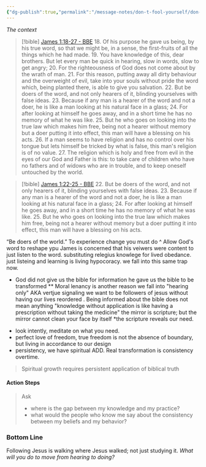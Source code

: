 ```yaml
---
{"dg-publish":true,"permalink":"/message-notes/don-t-fool-yourself/don-t-fool-yourself-5-11-25/"}
---
```


*The context*
> [!bible] [James 1:18-27 - BBE](https://www.biblegateway.com/passage/?search=James+1:18-27&version=bbe)
> 18. Of his purpose he gave us being, by his true word, so that we might be, in a sense, the first-fruits of all the things which he had made.
> 19. You have knowledge of this, dear brothers. But let every man be quick in hearing, slow in words, slow to get angry;
> 20. For the righteousness of God does not come about by the wrath of man.
> 21. For this reason, putting away all dirty behaviour and the overweight of evil, take into your souls without pride the word which, being planted there, is able to give you salvation.
> 22. But be doers of the word, and not only hearers of it, blinding yourselves with false ideas.
> 23. Because if any man is a hearer of the word and not a doer, he is like a man looking at his natural face in a glass;
> 24. For after looking at himself he goes away, and in a short time he has no memory of what he was like.
> 25. But he who goes on looking into the true law which makes him free, being not a hearer without memory but a doer putting it into effect, this man will have a blessing on his acts.
> 26. If a man seems to have religion and has no control over his tongue but lets himself be tricked by what is false, this man's religion is of no value.
> 27. The religion which is holy and free from evil in the eyes of our God and Father is this: to take care of children who have no fathers and of widows who are in trouble, and to keep oneself untouched by the world.

> [!bible] [James 1:22-25 - BBE](https://www.biblegateway.com/passage/?search=James+1:22-25&version=bbe)
> 22. But be doers of the word, and not only hearers of it, blinding yourselves with false ideas.
> 23. Because if any man is a hearer of the word and not a doer, he is like a man looking at his natural face in a glass;
> 24. For after looking at himself he goes away, and in a short time he has no memory of what he was like.
> 25. But he who goes on looking into the true law which makes him free, being not a hearer without memory but a doer putting it into effect, this man will have a blessing on his acts.

“Be doers of the world.” To experience change you must do 
  ^ Allow God's word to reshape ypu
  James is concerned that his veiwers were content to just listen to the word.
  substituting relegius knowlege for lived obedance.
  just listeing and learning is living hypocoracy.
   we fall into this same trap now.
   * God did not give us the bible for information he gave us the bible to be transformed
   ** Moral lenancy is another reason we fall into "hearing only" AKA vertjue signaling
   we want to be followers of jesus without having our lives reordered
.
Being informed about the bible does not mean anything
"knowledge without application is like having a prescription without taking the medicine"
the mirror is scripture; but the mirror cannot clean your face by itself
*the scripture reveals our need.
- look intently, meditate on what you need.
- perfect love of freedom, true freedom is not the absence of boundary, but living in accordance to our design
- persistency, we have spiritual ADD. Real transformation is consistency overtime.

> Spiritual growth requires persistent application of biblical truth

#### Action Steps
> Ask
> - where is the gap between my knowledge and my practice?
> - what would the people who know me say about the consistency between my beliefs and my behavior?

### Bottom Line
Following Jesus is walking where Jesus walked; not just studying it.
*What will you do to move from hearing to doing?*






